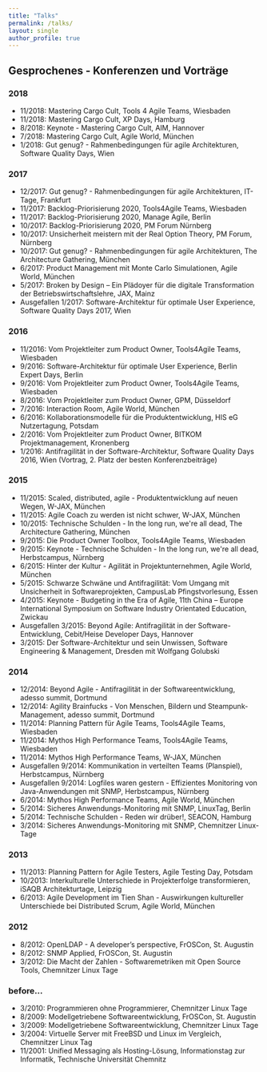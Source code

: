 ```yaml
---
title: "Talks"
permalink: /talks/
layout: single
author_profile: true
---
```


## Gesprochenes - Konferenzen und Vorträge

### 2018
* 11/2018: Mastering Cargo Cult, Tools 4 Agile Teams, Wiesbaden
* 11/2018: Mastering Cargo Cult, XP Days, Hamburg
* 8/2018: Keynote - Mastering Cargo Cult, AIM, Hannover
* 7/2018: Mastering Cargo Cult, Agile World, München
* 1/2018: Gut genug? - Rahmenbedingungen für agile Architekturen, Software Quality Days, Wien

### 2017
* 12/2017: Gut genug? - Rahmenbedingungen für agile Architekturen, IT-Tage, Frankfurt
* 11/2017: Backlog-Priorisierung 2020, Tools4Agile Teams, Wiesbaden
* 11/2017: Backlog-Priorisierung 2020, Manage Agile, Berlin
* 10/2017: Backlog-Priorisierung 2020, PM Forum Nürnberg
* 10/2017: Unsicherheit meistern mit der Real Option Theory, PM Forum, Nürnberg
* 10/2017: Gut genug? - Rahmenbedingungen für agile Architekturen, The Architecture Gathering, München
* 6/2017: Product Management mit Monte Carlo Simulationen, Agile World, München
* 5/2017: Broken by Design – Ein Plädoyer für die digitale Transformation der Betriebswirtschaftslehre, JAX, Mainz
* Ausgefallen 1/2017: Software-Architektur für optimale User Experience, Software Quality Days 2017, Wien

### 2016
* 11/2016: Vom Projektleiter zum Product Owner, Tools4Agile Teams, Wiesbaden
* 9/2016: Software-Architektur für optimale User Experience, Berlin Expert Days, Berlin
* 9/2016: Vom Projektleiter zum Product Owner, Tools4Agile Teams, Wiesbaden
* 8/2016: Vom Projektleiter zum Product Owner, GPM, Düsseldorf
* 7/2016: Interaction Room, Agile World, München
* 6/2016: Kollaborationsmodelle für die Produktentwicklung, HIS eG Nutzertagung, Potsdam
* 2/2016: Vom Projektleiter zum Product Owner, BITKOM Projektmanagement, Kronenberg
* 1/2016: Antifragilität in der Software-Architektur, Software Quality Days 2016, Wien (Vortrag, 2. Platz der besten Konferenzbeiträge)

### 2015
* 11/2015: Scaled, distributed, agile - Produktentwicklung auf neuen Wegen, W-JAX, München
* 11/2015: Agile Coach zu werden ist nicht schwer, W-JAX, München
* 10/2015: Technische Schulden - In the long run, we're all dead, The Architecture Gathering, München
* 9/2015: Die Product Owner Toolbox, Tools4Agile Teams, Wiesbaden
* 9/2015: Keynote - Technische Schulden - In the long run, we're all dead, Herbstcampus, Nürnberg
* 6/2015: Hinter der Kultur - Agilität in Projektunternehmen, Agile World, München
* 5/2015: Schwarze Schwäne und Antifragilität: Vom Umgang mit Unsicherheit in Softwareprojekten, CampusLab Pfingstvorlesung, Essen
* 4/2015: Keynote - Budgeting in the Era of Agile, 11th China – Europe International Symposium on Software Industry Orientated Education, Zwickau
* Ausgefallen 3/2015: Beyond Agile: Antifragilität in der Software-Entwicklung, Cebit/Heise Developer Days, Hannover
* 3/2015: Der Software-Architektur und sein Unwissen, Software Engineering & Management, Dresden mit Wolfgang Golubski

### 2014
* 12/2014: Beyond Agile - Antifragilität in der Softwareentwicklung, adesso summit, Dortmund
* 12/2014: Agility Brainfucks - Von Menschen, Bildern und Steampunk-Management, adesso summit, Dortmund
* 11/2014: Planning Pattern für Agile Teams, Tools4Agile Teams, Wiesbaden
* 11/2014: Mythos High Performance Teams, Tools4Agile Teams, Wiesbaden
* 11/2014: Mythos High Performance Teams, W-JAX, München
* Ausgefallen 9/2014: Kommunikation in verteilten Teams (Planspiel), Herbstcampus, Nürnberg
* Ausgefallen 9/2014: Logfiles waren gestern - Effizientes Monitoring von Java-Anwendungen mit SNMP, Herbstcampus, Nürnberg
* 6/2014: Mythos High Performance Teams, Agile World, München
* 5/2014: Sicheres Anwendungs-Monitoring mit SNMP, LinuxTag, Berlin
* 5/2014: Technische Schulden - Reden wir drüber!, SEACON, Hamburg
* 3/2014: Sicheres Anwendungs-Monitoring mit SNMP, Chemnitzer Linux-Tage

### 2013
* 11/2013: Planning Pattern for Agile Testers, Agile Testing Day, Potsdam
* 10/2013: Interkulturelle Unterschiede in Projekterfolge transformieren, iSAQB Architekturtage, Leipzig
* 6/2013: Agile Development im Tien Shan - Auswirkungen kultureller Unterschiede bei Distributed Scrum, Agile World, München

### 2012
* 8/2012: OpenLDAP - A developer’s perspective, FrOSCon, St. Augustin
* 8/2012: SNMP Applied, FrOSCon, St. Augustin
* 3/2012: Die Macht der Zahlen - Softwaremetriken mit Open Source Tools, Chemnitzer Linux Tage

### before…
* 3/2010: Programmieren ohne Programmierer, Chemnitzer Linux Tage
* 8/2009: Modellgetriebene Softwareentwicklung, FrOSCon, St. Augustin
* 3/2009: Modellgetriebene Softwareentwicklung, Chemnitzer Linux Tage
* 3/2004: Virtuelle Server mit FreeBSD und Linux im Vergleich, Chemnitzer Linux Tag
* 11/2001: Unified Messaging als Hosting-Lösung, Informationstag zur Informatik, Technische Universität Chemnitz
